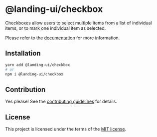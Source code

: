 # @landing-ui/checkbox

Checkboxes allow users to select multiple items from a list of individual items, or to mark one individual item as selected.

Please refer to the [documentation](https://nextui.org/docs/components/checkbox) for more information.

## Installation

```sh
yarn add @landing-ui/checkbox
# or
npm i @landing-ui/checkbox
```

## Contribution

Yes please! See the
[contributing guidelines](https://github.com/PanagiotisPitsikoulis/landing.ui/blob/master/CONTRIBUTING.md)
for details.

## License

This project is licensed under the terms of the
[MIT license](https://github.com/PanagiotisPitsikoulis/landing.ui/blob/master/LICENSE).
